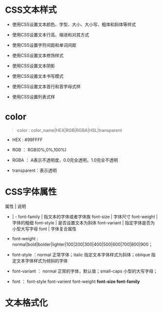 # CSS文本样式
- 使用CSS设置文本颜色、字型、大小、大小写、粗体和斜体等样式

- 使用CSS设置文本行高、缩进和对其方式

- 使用CSS设置字符间距和单词间距

- 使用CSS设置文本修饰样式

- 使用CSS设置文本阴影

- 使用CSS设置文本书写模式

- 使用CSS设置文本首行和首字母式样

- 使用CSS设置列表式样


# color
> color : color_name|HEX|RGB|RGBA|HSL|transparent
- HEX : #99FFFF

- RGB ： RGB(0%,0%,100%)

- RGBA ： A表示不透明度，0.0完全透明，1.0完全不透明

- transparent：表示透明

# CSS字体属性
属性 | 说明
- | -
font-family | 指文本的字体或者字体族
font-size | 字体尺寸
font-weight | 字体的粗细
font-style | 是否设置文本为斜体
font-variant | 指定字体是否为小型大写字母
font | 字体复合属性

- font-weight : normal|bold|bolder|lighter|100|200|300|400|500|600|700|800|900；

- font-style ：normal 正常字体；italic 指定文本字体样式为斜体；oblique 指定文本字体样式为倾斜的字体

- font-variant ： normal 正常的字体，默认值；small-caps 小型的大写字母；

- font ： font-style font-varient font-weight **font-size  font-family**

# 文本格式化

